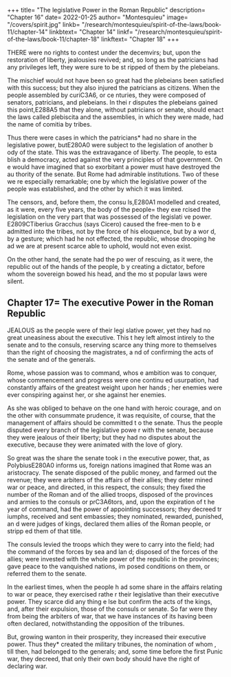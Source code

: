 +++
title= "The legislative Power in the Roman Republic"
description= "Chapter 16"
date= 2022-01-25
author= "Montesquieu"
image= "/covers/spirit.jpg"
linkb= "/research/montesquieu/spirit-of-the-laws/book-11/chapter-14"
linkbtext= "Chapter 14"
linkf= "/research/montesquieu/spirit-of-the-laws/book-11/chapter-18"
linkftext= "Chapter 18"
+++

THERE were no rights to contest under the decemvirs; but, upon the restoration of liberty, jealousies revived; and, so long as the patricians had any privileges left, they were sure to be st ripped of them by the plebeians.

The mischief would not have been so great had the plebeians been satisfied with this success; but they also injured the patricians as citizens. When the people assembled by curiC3A6, or ce nturies, they were composed of senators, patricians, and plebeians. In thei r disputes the plebeians gained this point,E288A5 that they alone, without patricians or senate, should enact the laws called plebiscita and the assemblies, in which  they were made, had the name of comitia by tribes. 

Thus there were cases in which the patricians* had no share in the legislative power, butE280A0 were subject to the legislation of another b ody of the state. This was the extravagance of liberty. The people, to esta blish a democracy, acted against the very principles of that government. On e would have imagined that so exorbitant a power must have destroyed the au thority of the senate. But Rome had admirable institutions. Two of these we re especially remarkable; one by which the legislative power of the people  was established, and the other by which it was limited.

The censors, and, before them, the consu ls,E280A1 modelled  and created, as it were, every five years, the body of the people= they exe rcised the legislation on the very part that was possessed of the legislati ve power. E2809CTiberius Gracchus (says Cicero) caused the free-men to b e admitted into the tribes, not by the force of his eloquence, but by a wor d, by a gesture; which had he not effected, the republic, whose drooping he ad we are at present scarce able to uphold, would not even exist.

On the other hand, the senate had the po wer of rescuing, as it were, the republic out of the hands of the people, b y creating a dictator, before whom the sovereign bowed his head, and the mo st popular laws were silent.




## Chapter 17= The executive Power in the Roman Republic

JEALOUS as the people were of their legi slative power, yet they had no great uneasiness about the executive. This t hey left almost intirely to the senate and to the consuls, reserving scarce any thing more to themselves than the right of choosing the magistrates, a nd of confirming the acts of the senate and of the generals.

Rome, whose passion was to command, whos e ambition was to conquer, whose commencement and progress were one continu ed usurpation, had constantly affairs of the greatest weight upon her hands ; her enemies were ever conspiring against her, or she against her enemies.

As she was obliged to behave on the one  hand with heroic courage, and on the other with consummate prudence, it was requisite, of course, that the management of affairs should be committed t o the senate. Thus the people disputed every branch of the legislative powe r with the senate, because they were jealous of their liberty; but they had no disputes about the executive, because they were animated with the love  of glory.

So great was the share the senate took i n the executive power, that, as PolybiusE280A0 informs us, foreign nations imagined that Rome  was an aristocracy. The senate disposed of the public money, and farmed out the revenue; they were arbiters of the affairs of their allies; they deter mined war or peace, and directed, in this respect, the consuls; they fixed  the number of the Roman and of the allied troops, disposed of the provinces and armies to the consuls or prC3A6tors, and, upon the expiration of t he year of command, had the power of appointing successors; they decreed tr iumphs, received and sent embassies; they nominated, rewarded, punished, an d were judges of kings, declared them allies of the Roman people, or stripp ed them of that title.

The consuls levied the troops which they were to carry into the field; had the command of the forces by sea and lan d; disposed of the forces of the allies; were invested with the whole power of the republic in the provinces; gave peace to the vanquished nations, im posed conditions on them, or referred them to the senate.

In the earliest times, when the people h ad some share in the affairs relating to war or peace, they exercised rathe r their legislative than their executive power. They scarce did any thing e lse but confirm the acts of the kings, and, after their expulsion, those of the consuls or senate. So far were they from being the arbiters of war, that we have instances of its having been often declared, notwithstanding the opposition of the tribunes. 

But, growing wanton in their prosperity, they  increased their executive power. Thus they* created the military tribunes, the nomination of whom , till then, had belonged to the generals; and, some time before the first  Punic war, they decreed, that only their own body should have the right of declaring war.
